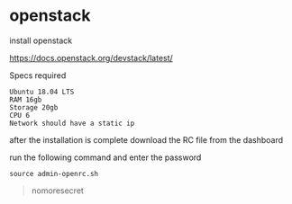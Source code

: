 # openstack

install openstack

https://docs.openstack.org/devstack/latest/

Specs required
```
Ubuntu 18.04 LTS
RAM 16gb
Storage 20gb
CPU 6
Network should have a static ip
```

after the installation is complete download the RC file from the dashboard

run the following command and enter the password
```
source admin-openrc.sh
```
> nomoresecret


